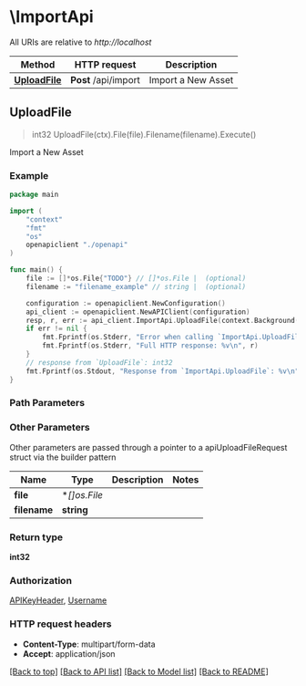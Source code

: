# \ImportApi

All URIs are relative to *http://localhost*

Method | HTTP request | Description
------------- | ------------- | -------------
[**UploadFile**](ImportApi.md#UploadFile) | **Post** /api/import | Import a New Asset



## UploadFile

> int32 UploadFile(ctx).File(file).Filename(filename).Execute()

Import a New Asset



### Example

```go
package main

import (
    "context"
    "fmt"
    "os"
    openapiclient "./openapi"
)

func main() {
    file := []*os.File{"TODO"} // []*os.File |  (optional)
    filename := "filename_example" // string |  (optional)

    configuration := openapiclient.NewConfiguration()
    api_client := openapiclient.NewAPIClient(configuration)
    resp, r, err := api_client.ImportApi.UploadFile(context.Background()).File(file).Filename(filename).Execute()
    if err != nil {
        fmt.Fprintf(os.Stderr, "Error when calling `ImportApi.UploadFile``: %v\n", err)
        fmt.Fprintf(os.Stderr, "Full HTTP response: %v\n", r)
    }
    // response from `UploadFile`: int32
    fmt.Fprintf(os.Stdout, "Response from `ImportApi.UploadFile`: %v\n", resp)
}
```

### Path Parameters



### Other Parameters

Other parameters are passed through a pointer to a apiUploadFileRequest struct via the builder pattern


Name | Type | Description  | Notes
------------- | ------------- | ------------- | -------------
 **file** | **[]*os.File** |  | 
 **filename** | **string** |  | 

### Return type

**int32**

### Authorization

[APIKeyHeader](../README.md#APIKeyHeader), [Username](../README.md#Username)

### HTTP request headers

- **Content-Type**: multipart/form-data
- **Accept**: application/json

[[Back to top]](#) [[Back to API list]](../README.md#documentation-for-api-endpoints)
[[Back to Model list]](../README.md#documentation-for-models)
[[Back to README]](../README.md)

